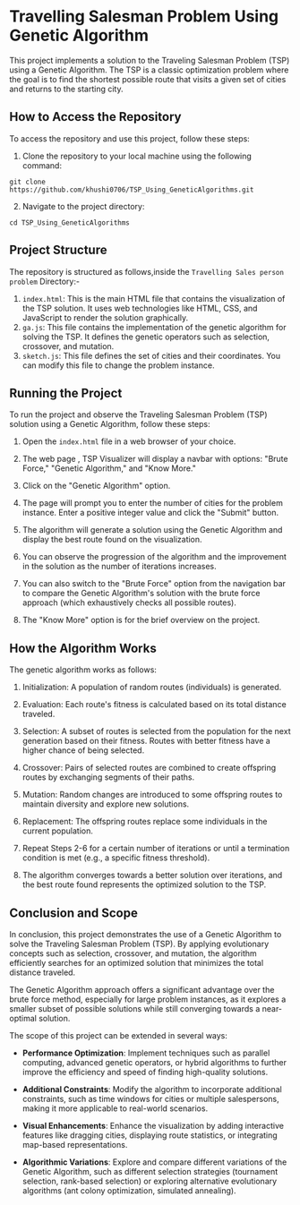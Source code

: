 # Travelling Salesman Problem Using Genetic Algorithm
This project implements a solution to the Traveling Salesman Problem (TSP) using a Genetic Algorithm. The TSP is a classic optimization problem where the goal is to find the shortest possible route that visits a given set of cities and returns to the starting city.

## How to Access the Repository

To access the repository and use this project, follow these steps:

1. Clone the repository to your local machine using the following command:
```
git clone https://github.com/khushi0706/TSP_Using_GeneticAlgorithms.git
```
2. Navigate to the project directory:
```
cd TSP_Using_GeneticAlgorithms
```

## Project Structure

The repository is structured as follows,inside the `Travelling Sales person problem` Directory:-
1. `index.html`: This is the main HTML file that contains the visualization of the TSP solution. It uses web technologies like HTML, CSS, and JavaScript to render the solution graphically.
2. `ga.js`: This file contains the implementation of the genetic algorithm for solving the TSP. It defines the genetic operators such as selection, crossover, and mutation.
3. `sketch.js`: This file defines the set of cities and their coordinates. You can modify this file to change the problem instance.

## Running the Project

To run the project and observe the Traveling Salesman Problem (TSP) solution using a Genetic Algorithm, follow these steps:

1. Open the `index.html` file in a web browser of your choice.

2. The web page , TSP Visualizer will display a navbar with options: "Brute Force," "Genetic Algorithm," and "Know More."

3. Click on the "Genetic Algorithm" option.

4. The page will prompt you to enter the number of cities for the problem instance. Enter a positive integer value and click the "Submit" button.

5. The algorithm will generate a solution using the Genetic Algorithm and display the best route found on the visualization.

6. You can observe the progression of the algorithm and the improvement in the solution as the number of iterations increases.

7. You can also switch to the "Brute Force" option from the navigation bar to compare the Genetic Algorithm's solution with the brute force approach (which exhaustively checks all possible routes).

8. The "Know More" option is for the brief overview on the project.


## How the Algorithm Works

The genetic algorithm works as follows:

1. Initialization: A population of random routes (individuals) is generated.

2. Evaluation: Each route's fitness is calculated based on its total distance traveled.

3. Selection: A subset of routes is selected from the population for the next generation based on their fitness. Routes with better fitness have a higher chance of being selected.

4. Crossover: Pairs of selected routes are combined to create offspring routes by exchanging segments of their paths.

5. Mutation: Random changes are introduced to some offspring routes to maintain diversity and explore new solutions.

6. Replacement: The offspring routes replace some individuals in the current population.

7. Repeat Steps 2-6 for a certain number of iterations or until a termination condition is met (e.g., a specific fitness threshold).

8. The algorithm converges towards a better solution over iterations, and the best route found represents the optimized solution to the TSP.

## Conclusion and Scope

In conclusion, this project demonstrates the use of a Genetic Algorithm to solve the Traveling Salesman Problem (TSP). By applying evolutionary concepts such as selection, crossover, and mutation, the algorithm efficiently searches for an optimized solution that minimizes the total distance traveled.

The Genetic Algorithm approach offers a significant advantage over the brute force method, especially for large problem instances, as it explores a smaller subset of possible solutions while still converging towards a near-optimal solution.

The scope of this project can be extended in several ways:

- **Performance Optimization**: Implement techniques such as parallel computing, advanced genetic operators, or hybrid algorithms to further improve the efficiency and speed of finding high-quality solutions.

- **Additional Constraints**: Modify the algorithm to incorporate additional constraints, such as time windows for cities or multiple salespersons, making it more applicable to real-world scenarios.

- **Visual Enhancements**: Enhance the visualization by adding interactive features like dragging cities, displaying route statistics, or integrating map-based representations.

- **Algorithmic Variations**: Explore and compare different variations of the Genetic Algorithm, such as different selection strategies (tournament selection, rank-based selection) or exploring alternative evolutionary algorithms (ant colony optimization, simulated annealing).





